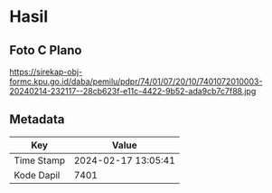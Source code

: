 # Hasil

## Foto C Plano

https://sirekap-obj-formc.kpu.go.id/daba/pemilu/pdpr/74/01/07/20/10/7401072010003-20240214-232117--28cb623f-e11c-4422-9b52-ada9cb7c7f88.jpg


## Metadata

| Key        | Value               |
| ---------- | ------------------- |
| Time Stamp | 2024-02-17 13:05:41 |
| Kode Dapil | 7401                |



